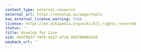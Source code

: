 ```yaml
---
content_type: external-resource
external_url: https://envelop.us/page/tools
has_external_license_warning: true
license: https://en.wikipedia.org/wiki/All_rights_reserved
status: ''
title: Envelop for Live
uid: d4d70b37-f8fb-4a27-87c8-95bf00402d16
wayback_url: ''
---
```

